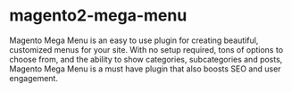 # magento2-mega-menu
Magento Mega Menu is an easy to use plugin for creating beautiful, customized menus for your site. With no setup required, tons of options to choose from, and the ability to show categories, subcategories and posts, Magento Mega Menu is a must have plugin that also boosts SEO and user engagement.
